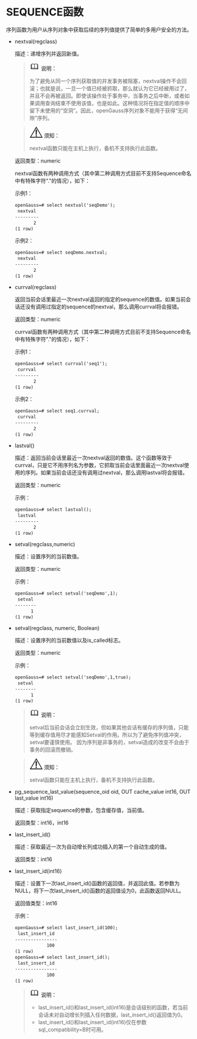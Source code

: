 # SEQUENCE函数

序列函数为用户从序列对象中获取后续的序列值提供了简单的多用户安全的方法。

- nextval\(regclass\)

  描述：递增序列并返回新值。

  >![](public_sys-resources/icon-note.png) **说明：** 
  >
  >为了避免从同一个序列获取值的并发事务被阻塞，nextval操作不会回滚；也就是说，一旦一个值已经被抓取，那么就认为它已经被用过了，并且不会再被返回。即使该操作处于事务中，当事务之后中断，或者如果调用查询结束不使用该值，也是如此。这种情况将在指定值的顺序中留下未使用的“空洞”。因此，openGauss序列对象不能用于获得“无间隙”序列。

  >![](public_sys-resources/icon-notice.png) **须知：** 
  >
  >nextval函数只能在主机上执行，备机不支持执行此函数。

  返回类型：numeric

  nextval函数有两种调用方式（其中第二种调用方式目前不支持Sequence命名中有特殊字符"."的情况），如下：

  示例1：

  ```
  openGauss=# select nextval('seqDemo'); 
   nextval
  ---------
         2
  (1 row)
  ```

  示例2：

  ```
  openGauss=# select seqDemo.nextval; 
   nextval
  ---------
         2
  (1 row)
  ```

-   currval\(regclass\)

    返回当前会话里最近一次nextval返回的指定的sequence的数值。如果当前会话还没有调用过指定的sequence的nextval，那么调用currval将会报错。

    返回类型：numeric

    currval函数有两种调用方式（其中第二种调用方式目前不支持Sequence命名中有特殊字符"."的情况），如下：

    示例1：

    ```
    openGauss=# select currval('seq1'); 
     currval
    ---------
           2
    (1 row)
    ```

    示例2：

    ```
    openGauss=# select seq1.currval; 
     currval
    ---------
           2
    (1 row)
    ```

-   lastval\(\)

    描述：返回当前会话里最近一次nextval返回的数值。这个函数等效于currval，只是它不用序列名为参数，它抓取当前会话里面最近一次nextval使用的序列。如果当前会话还没有调用过nextval，那么调用lastval将会报错。

    返回类型：numeric

    示例：

    ```
    openGauss=# select lastval(); 
     lastval
    ---------
           2
    (1 row)
    ```

-   setval\(regclass,numeric\)

    描述：设置序列的当前数值。

    返回类型：numeric

    示例：

    ```
    openGauss=# select setval('seqDemo',1);
     setval
    --------
          1
    (1 row)
    ```

-   setval\(regclass, numeric, Boolean\)

    描述：设置序列的当前数值以及is\_called标志。

    返回类型：numeric

    示例：

    ```
    openGauss=# select setval('seqDemo',1,true);
     setval
    --------
          1
    (1 row)
    ```

    >![](public_sys-resources/icon-note.png) **说明：** 
    >
    >setval后当前会话会立刻生效，但如果其他会话有缓存的序列值，只能等到缓存值用尽才能感知Setval的作用。所以为了避免序列值冲突，setval要谨慎使用。
因为序列是非事务的，setval造成的改变不会由于事务的回滚而撤销。

    >![](public_sys-resources/icon-notice.png) **须知：** 
    >
    >setval函数只能在主机上执行，备机不支持执行此函数。

- pg_sequence_last_value(sequence_oid oid, OUT cache_value int16, OUT last_value int16)

  描述：获取指定sequence的参数，包含缓存值，当前值。

  返回类型：int16，int16

-   last\_insert\_id\(\)

    描述：获取最近一次为自动增长列成功插入的第一个自动生成的值。

    返回类型：int16

-   last\_insert\_id\(int16\)

    描述：设置下一次last\_insert\_id\(\)函数的返回值，并返回此值。若参数为NULL，将下一次last\_insert\_id\(\)函数的返回值设为0，此函数返回NULL。

    返回值类型：int16

    示例：

    ```
    openGauss=# select last_insert_id(100);
     last_insert_id
    ----------------
                100
    (1 row)
    openGauss=# select last_insert_id();
     last_insert_id
    ----------------
                100
    (1 row)
    ```

    >![](public_sys-resources/icon-note.png) **说明：** 
    >
    >-   last\_insert\_id\(\)和last\_insert\_id\(int16\)是会话级别的函数，若当前会话未对自动增长列插入任何数据，last\_insert\_id\(\)返回值为0。
    >-   last\_insert\_id\(\)和last\_insert\_id\(int16\)仅在参数sql\_compatibility=B时可用。
